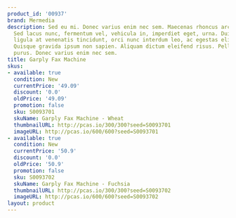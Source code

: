 ```yaml
---
product_id: '00937'
brand: Mermedia
description: Sed eu mi. Donec varius enim nec sem. Maecenas rhoncus arcu at arcu.
  Sed lacus nunc, fermentum vel, vehicula in, imperdiet eget, urna. Duis vulputate,
  ligula at venenatis tincidunt, orci nunc interdum leo, ac egestas elit sem ut lacus.
  Quisque gravida ipsum non sapien. Aliquam dictum eleifend risus. Pellentesque viverra
  purus. Donec varius enim nec sem.
title: Garply Fax Machine
skus:
- available: true
  condition: New
  currentPrice: '49.09'
  discount: '0.0'
  oldPrice: '49.09'
  promotion: false
  sku: S0093701
  skuName: Garply Fax Machine - Wheat
  thumbnailURL: http://pcas.io/300/300?seed=S0093701
  imageURL: http://pcas.io/600/600?seed=S0093701
- available: true
  condition: New
  currentPrice: '50.9'
  discount: '0.0'
  oldPrice: '50.9'
  promotion: false
  sku: S0093702
  skuName: Garply Fax Machine - Fuchsia
  thumbnailURL: http://pcas.io/300/300?seed=S0093702
  imageURL: http://pcas.io/600/600?seed=S0093702
layout: product
---
```

